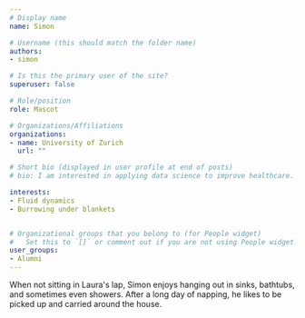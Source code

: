 ```yaml
---
# Display name
name: Simon

# Username (this should match the folder name)
authors:
- simon

# Is this the primary user of the site?
superuser: false

# Role/position
role: Mascot

# Organizations/Affiliations
organizations:
- name: University of Zurich
  url: ""

# Short bio (displayed in user profile at end of posts)
# bio: I am interested in applying data science to improve healthcare.

interests:
- Fluid dynamics
- Burrowing under blankets


# Organizational groups that you belong to (for People widget)
#   Set this to `[]` or comment out if you are not using People widget.
user_groups:
- Alumni
---
```


When not sitting in Laura's lap, Simon enjoys hanging out in sinks, bathtubs, and sometimes even showers.
After a long day of napping, he likes to be picked up and carried around the house.
